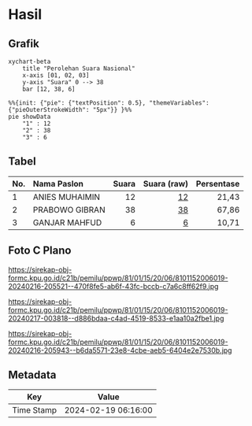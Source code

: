 # Hasil

## Grafik

```mermaid
xychart-beta
    title "Perolehan Suara Nasional"
    x-axis [01, 02, 03]
    y-axis "Suara" 0 --> 38
    bar [12, 38, 6]
```

```mermaid
%%{init: {"pie": {"textPosition": 0.5}, "themeVariables": {"pieOuterStrokeWidth": "5px"}} }%%
pie showData
    "1" : 12
    "2" : 38
    "3" : 6
```

## Tabel

| No. | Nama Paslon    | Suara | Suara (raw) | Persentase |
|:--- |:-------------- | -----:| -----------:| ----------:|
| 1   | ANIES MUHAIMIN | 12    | [12][p-1]   | 21,43      |
| 2   | PRABOWO GIBRAN | 38    | [38][p-2]   | 67,86      |
| 3   | GANJAR MAHFUD  | 6     | [6][p-3]    | 10,71      |


[p-1]: https://github.com/gigit-pemilu/pemilu-2024/blob/main/pilpres/hitung-suara/sub/81-maluku/sub/01-maluku-tengah/sub/15-leihitu/sub/2006-asilulu/sub/019-tps/sub/paslon-1.txt
[p-2]: https://github.com/gigit-pemilu/pemilu-2024/blob/main/pilpres/hitung-suara/sub/81-maluku/sub/01-maluku-tengah/sub/15-leihitu/sub/2006-asilulu/sub/019-tps/sub/paslon-2.txt
[p-3]: https://github.com/gigit-pemilu/pemilu-2024/blob/main/pilpres/hitung-suara/sub/81-maluku/sub/01-maluku-tengah/sub/15-leihitu/sub/2006-asilulu/sub/019-tps/sub/paslon-3.txt

## Foto C Plano

https://sirekap-obj-formc.kpu.go.id/c21b/pemilu/ppwp/81/01/15/20/06/8101152006019-20240216-205521--470f8fe5-ab6f-43fc-bccb-c7a6c8ff62f9.jpg

https://sirekap-obj-formc.kpu.go.id/c21b/pemilu/ppwp/81/01/15/20/06/8101152006019-20240217-003818--d886bdaa-c4ad-4519-8533-e1aa10a2fbe1.jpg

https://sirekap-obj-formc.kpu.go.id/c21b/pemilu/ppwp/81/01/15/20/06/8101152006019-20240216-205943--b6da5571-23e8-4cbe-aeb5-6404e2e7530b.jpg


## Metadata

| Key        | Value               |
| ---------- | ------------------- |
| Time Stamp | 2024-02-19 06:16:00 |



